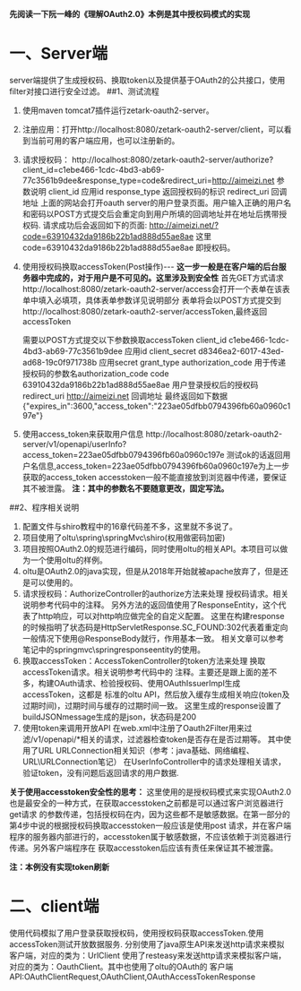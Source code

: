 **先阅读一下阮一峰的《理解OAuth2.0》本例是其中授权码模式的实现**
# 一、Server端
   server端提供了生成授权码、换取token以及提供基于OAuth2的公共接口，使用filter对接口进行安全过滤。
##1、测试流程
1. 使用maven tomcat7插件运行zetark-oauth2-server。
2. 注册应用：打开http://localhost:8080/zetark-oauth2-server/client，可以看到当前可用的客户端应用，也可以注册新的。
3. 请求授权码：
    http://localhost:8080/zetark-oauth2-server/authorize?client_id=c1ebe466-1cdc-4bd3-ab69-77c3561b9dee&response_type=code&redirect_uri=http://aimeizi.net
    参数说明
    client_id               应用id
    response_type           返回授权码的标识
    redirect_uri            回调地址
    上面的网站会打开oauth server的用户登录页面。用户输入正确的用户名和密码以POST方式提交后会重定向到用户所填的回调地址并在地址后携带授权码.
    请求成功后会返回如下的页面:
    http://aimeizi.net/?code=63910432da9186b22b1ad888d55ae8ae
    这里code=63910432da9186b22b1ad888d55ae8ae 即授权码。
4. 使用授权码换取accessToken(Post操作)---
    **这一步一般是在客户端的后台服务器中完成的，对于用户是不可见的。这里涉及到安全性**
    首先GET方式请求http://localhost:8080/zetark-oauth2-server/access会打开一个表单在该表单中填入必填项，具体表单参数详见说明部分
    表单将会以POST方式提交到http://localhost:8080/zetark-oauth2-server/accessToken,最终返回accessToken
   
    需要以POST方式提交以下参数换取accessToken
    client_id       c1ebe466-1cdc-4bd3-ab69-77c3561b9dee            应用id
    client_secret   d8346ea2-6017-43ed-ad68-19c0f971738b            应用secret
    grant_type      authorization_code                              用于传递授权码的参数名authorization_code
    code            63910432da9186b22b1ad888d55ae8ae                用户登录授权后的授权码
    redirect_uri    http://aimeizi.net                              回调地址
    最终返回如下数据
    {"expires_in":3600,"access_token":"223ae05dfbb0794396fb60a0960c197e"}
5. 使用access_token来获取用户信息
   http://localhost:8080/zetark-oauth2-server/v1/openapi/userInfo?access_token=223ae05dfbb0794396fb60a0960c197e
   测试ok的话返回用户名信息,access_token=223ae05dfbb0794396fb60a0960c197e为上一步获取的access_token
   accesstoken一般不能直接放到浏览器中传递，要保证其不被泄露。
   **注：其中的参数名不要随意更改，固定写法。**
   
##2、程序相关说明
1. 配置文件与shiro教程中的16章代码差不多，这里就不多说了。
2. 项目使用了oltu\spring\springMvc\shiro(权用做密码加密)
3. 项目按照OAuth2.0的规范进行编码，同时使用oltu的相关API。本项目可以做为一个使用oltu的样例。
4. oltu是OAuth2.0的java实现，但是从2018年开始就被apache放弃了，但是还是可以使用的。
5. 请求授权码：AuthorizeController的authorize方法来处理 授权码请求。相关说明参考代码中的注释。
   另外方法的返回值使用了ResponseEntity，这个代表了http响应，可以对http响应做完全的自定义配置。
   这里在构建response的时候指明了状态码是HttpServletResponse.SC_FOUND:302代表着重定向
   一般情况下使用@ResponseBody就行，作用基本一致。
   相关文章可以参考笔记中的springmvc\springresponseentity的使用。
6. 换取accessToken：AccessTokenController的token方法来处理 换取accessToken请求。相关说明参考代码中的
   注释。主要还是跟上面的差不多，构建OAuth请求、检验授权码、使用OAuthIssuerImpl生成accessToken，这都是
   标准的oltu API，然后放入缓存生成相关响应(token及过期时间)，过期时间与缓存的过期时间一致。
   这里生成的response设置了buildJSONmessage生成的是json，状态码是200
7. 使用token来调用开放API
   在web.xml中注册了Oauth2Filter用来过滤/v1/openapi/*相关的请求，过滤器检查token是否存在是否过期等。
   其中使用了URL URLConnection相关知识（参考：java基础、网络编程、URL\URLConnection笔记）
   在UserInfoController中的请求处理相关请求，验证token，没有问题后返回请求的用户数据.
   
**关于使用accesstoken安全性的思考：**
   这里使用的是授权码模式来实现OAuth2.0也是最安全的一种方式，在获取accesstoken之前都是可以通过客户浏览器进行get请求
   的参数传递，包括授权码在内，因为这些都不是敏感数据。在第一部分的第4步中说的根据授权码换取accesstoken一般应该是使用post
   请求，并在客户端程序的服务器内部进行的，accesstoken属于敏感数据，不应该依赖于浏览器进行传递。另外客户端程序在
   获取accesstoken后应该有责任来保证其不被泄露。
   
**注：本例没有实现token刷新**

# 二、client端
   使用代码模拟了用户登录获取授权码，使用授权码获取accessToken.使用accessToken测试开放数据服务.
   分别使用了java原生API来发送http请求来模拟客户端，对应的类为：UrlClient
   使用了resteasy来发送http请求来模拟客户端，对应的类为：OauthClient。其中也使用了oltu的OAuth的
   客户端API:OAuthClientRequest,OAuthClient,OAuthAccessTokenResponse
